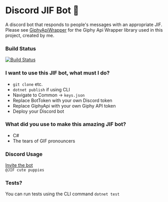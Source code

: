# Discord JIF Bot 🎉

A discord bot that responds to people's messages with an appropriate JIF. Please see [GiphyApiWrapper](https://github.com/KeeganFargher/GiphyApiWrapper) for the Giphy Api Wrapper library used in this project, created by me.

### Build Status
[![Build Status](https://dev.azure.com/fargherkeegan/JifBot/_apis/build/status/KeeganFargher.DiscordJifBot?branchName=master)](https://dev.azure.com/fargherkeegan/JifBot/_build/latest?definitionId=5&branchName=master) 

### I want to use this JIF bot, what must I do?

* `git clone` etc.
* `dotnet publish` if using CLI
* Navigate to Common -> `keys.json`
* Replace BotToken with your own Discord token
* Replace GiphyApi with your own Giphy API token
* Deploy your Discord bot

### What did you use to make this amazing JIF bot?

* C#
* The tears of GIF pronouncers

### Discord Usage
[Invite the bot](https://discordapp.com/oauth2/authorize?client_id=471027560566882305&scope=bot)  
`@JIF cute puppies`

### Tests?
You can run tests using the CLI command `dotnet test`
